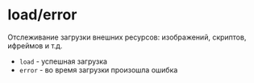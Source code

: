 # load/error
Отслеживание загрузки внешних ресурсов: изображений, скриптов, ифреймов и т.д.

- `load` - успешная загрузка
- `error` - во время загрузки произошла ошибка
